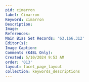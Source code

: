 ```yaml
---
pid: cimarron
label: Cimarron
Keyword: cimarron
Description: 
Image: 
References: 
Main Bias Set Records: '63,166,312'
Editor(s): 
Image Caption: 
Comments (K4BL Only): 
Created: 5/10/2024 9:53 AM
order: '013'
layout: facet_page_layout
collection: keywords_descriptions
---
```

